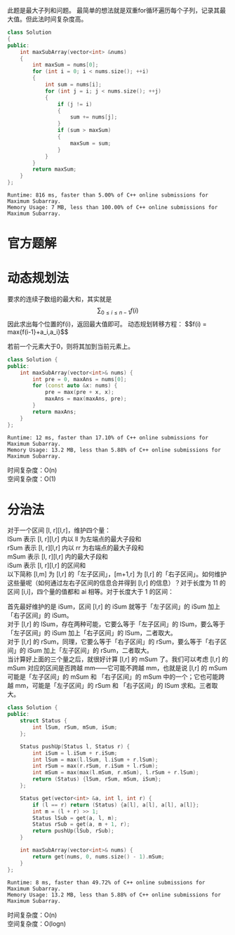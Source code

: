 此题是最大子列和问题。
最简单的想法就是双重for循环遍历每个子列，记录其最大值。但此法时间复杂度高。
```cpp
class Solution
{
public:
    int maxSubArray(vector<int> &nums)
    {
        int maxSum = nums[0];
        for (int i = 0; i < nums.size(); ++i)
        {
            int sum = nums[i];
            for (int j = i; j < nums.size(); ++j)
            {
                if (j != i)
                {
                    sum += nums[j];
                }
                if (sum > maxSum)
                {
                    maxSum = sum;
                }
            }
        }
        return maxSum;
    }
};
```
```
Runtime: 816 ms, faster than 5.00% of C++ online submissions for Maximum Subarray.
Memory Usage: 7 MB, less than 100.00% of C++ online submissions for Maximum Subarray.
```

# 官方题解
# 动态规划法
要求的连续子数组的最大和，其实就是
$$\sum_{0≤i≤n-1}{f(i)}$$
因此求出每个位置的f(i)，返回最大值即可。
动态规划转移方程：
$$f(i) = max{f(i-1}+a_i,a_i}$$

若前一个元素大于0，则将其加到当前元素上。
```cpp
class Solution {
public:
    int maxSubArray(vector<int>& nums) {
        int pre = 0, maxAns = nums[0];
        for (const auto &x: nums) {
            pre = max(pre + x, x);
            maxAns = max(maxAns, pre);
        }
        return maxAns;
    }
};
```
```
Runtime: 12 ms, faster than 17.10% of C++ online submissions for Maximum Subarray.
Memory Usage: 13.2 MB, less than 5.88% of C++ online submissions for Maximum Subarray.
```
时间复杂度：O(n)  
空间复杂度：O(1)

# 分治法
对于一个区间 [l, r][l,r]，维护四个量：  
lSum 表示 [l, r][l,r] 内以 ll 为左端点的最大子段和  
rSum 表示 [l, r][l,r] 内以 rr 为右端点的最大子段和  
mSum 表示 [l, r][l,r] 内的最大子段和  
iSum 表示 [l, r][l,r] 的区间和  
以下简称 [l,m] 为 [l,r] 的「左子区间」，[m+1,r] 为 [l,r] 的「右子区间」。如何维护这些量呢（如何通过左右子区间的信息合并得到 [l,r] 的信息）？对于长度为 11 的区间 [i,i]，四个量的值都和 ai 相等。对于长度大于 1 的区间：  

首先最好维护的是 iSum，区间 [l,r] 的 iSum 就等于「左子区间」的 iSum 加上「右子区间」的 iSum。  
对于 [l,r] 的 lSum，存在两种可能，它要么等于「左子区间」的 lSum，要么等于「左子区间」的 iSum 加上「右子区间」的 lSum，二者取大。  
对于 [l,r] 的 rSum，同理，它要么等于「右子区间」的 rSum，要么等于「右子区间」的 iSum 加上「左子区间」的 rSum，二者取大。  
当计算好上面的三个量之后，就很好计算 [l,r] 的 mSum 了。我们可以考虑 [l,r] 的 mSum 对应的区间是否跨越 mm——它可能不跨越 mm，也就是说 [l,r] 的 mSum 可能是「左子区间」的 mSum 和 「右子区间」的 mSum 中的一个；它也可能跨越 mm，可能是「左子区间」的 rSum 和 「右子区间」的 lSum 求和。三者取大。  
```cpp
class Solution {
public:
    struct Status {
        int lSum, rSum, mSum, iSum;
    };

    Status pushUp(Status l, Status r) {
        int iSum = l.iSum + r.iSum;
        int lSum = max(l.lSum, l.iSum + r.lSum);
        int rSum = max(r.rSum, r.iSum + l.rSum);
        int mSum = max(max(l.mSum, r.mSum), l.rSum + r.lSum);
        return (Status) {lSum, rSum, mSum, iSum};
    };

    Status get(vector<int> &a, int l, int r) {
        if (l == r) return (Status) {a[l], a[l], a[l], a[l]};
        int m = (l + r) >> 1;
        Status lSub = get(a, l, m);
        Status rSub = get(a, m + 1, r);
        return pushUp(lSub, rSub);
    }

    int maxSubArray(vector<int>& nums) {
        return get(nums, 0, nums.size() - 1).mSum;
    }
};
```
```
Runtime: 8 ms, faster than 49.72% of C++ online submissions for Maximum Subarray.
Memory Usage: 13.2 MB, less than 5.88% of C++ online submissions for Maximum Subarray.
```
时间复杂度：O(n)  
空间复杂度：O(logn)  
